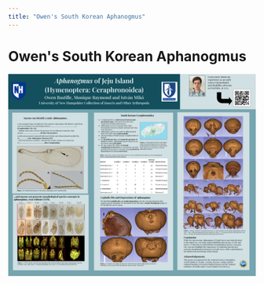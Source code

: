 ```yaml
---
title: "Owen's South Korean Aphanogmus"
---
```


# Owen's South Korean Aphanogmus

![Owen's South Korean Aphanogmus](/src/assets/images/URC_Posters/OwenSouthKoreanAphanogmus.png)
